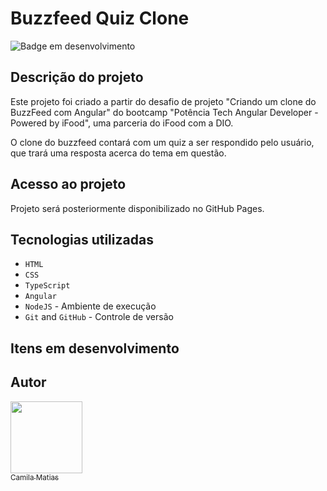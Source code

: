 # Buzzfeed Quiz Clone

![Badge em desenvolvimento](https://img.shields.io/badge/Status-In%20development-blue)

## Descrição do projeto
Este projeto foi criado a partir do desafio de projeto "Criando um clone do BuzzFeed com Angular" do bootcamp "Potência Tech Angular Developer - Powered by iFood", uma parceria do iFood com a DIO.

O clone do buzzfeed contará com um quiz a ser respondido pelo usuário, que trará uma resposta acerca do tema em questão. 

## Acesso ao projeto

Projeto será posteriormente disponibilizado no GitHub Pages.

## Tecnologias utilizadas
 - `HTML`
 - `CSS`
 - `TypeScript`
 - `Angular`
 - `NodeJS` - Ambiente de execução
 - `Git` and `GitHub` - Controle de versão

 ## Itens em desenvolvimento


 ## Autor

 [<img src="https://avatars.githubusercontent.com/u/116114938?v=4" width=115><br><sub>Camila Matias</sub>](https://github.com/Camilabsm)
